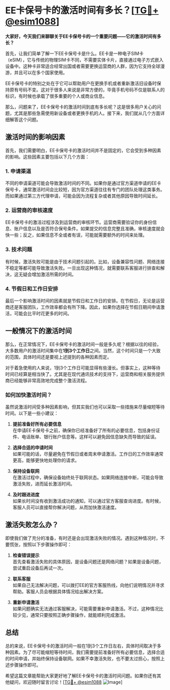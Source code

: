 # EE卡保号卡的激活时间有多长？[[TG💪+ @esim1088](https://t.me/s/esim1088)]

**大家好，今天我们来聊聊关于EE卡保号卡的一个重要问题——它的激活时间有多长？**  

首先，让我们简单了解一下EE卡保号卡是什么。EE卡是一种电子SIM卡（eSIM），它与传统的物理SIM卡不同，不需要实体卡片，直接通过电子方式嵌入设备中。这种卡非常适合经常出国或者需要更换运营商的人群，因为它支持全球漫游，并且可以在多个国家使用。

EE卡保号卡的特别之处在于它可以帮助用户在更换手机或者重新激活旧设备时保持原有号码不变。这对于很多人来说是非常方便的，毕竟手机号码不仅是联系人的标识，有时候也承载了很多重要的个人或商业信息。

那么，问题来了，EE卡保号卡的激活时间到底有多长呢？这是很多用户关心的问题，尤其是那些急需使用新设备或者更换手机的人。接下来，我们就从几个方面详细解答这个问题。

## **激活时间的影响因素**

首先，我们需要明白，EE卡保号卡的激活时间并不是固定的，它会受到多种因素的影响。这些因素主要包括以下几个方面：

### 1. **申请渠道**
不同的申请渠道可能会导致激活时间的不同。如果你是通过官方渠道申请的EE卡保号卡，通常激活时间会比较短，因为官方渠道往往有专门的团队处理这类事务。而如果通过第三方代理申请，可能会因为流程复杂或者其他原因导致时间延长。

### 2. **运营商的审核速度**
EE卡保号卡的激活过程涉及到运营商的审核环节。运营商需要验证你的身份信息、账户信息以及是否符合保号条件。如果提交的信息完整且准确，审核速度就会快一些；反之，如果信息不全或者有误，可能就需要额外的时间来处理。

### 3. **技术问题**
有时候，激活失败可能是由于技术问题引起的。比如，设备兼容性问题、网络连接不稳定等都可能导致激活失败。一旦出现这种情况，就需要联系客服进行排查和解决，这无疑会增加激活所需的时间。

### 4. **节假日和工作日安排**
最后一个影响激活时间的因素就是节假日和工作日的安排。在节假日，无论是运营商还是客服团队，工作效率都会有所下降。因此，如果你选择在节假日期间申请激活，可能会比平时花更多的时间。

## **一般情况下的激活时间**

那么，在正常情况下，EE卡保号卡的激活时间一般是多久呢？根据以往的经验，大多数用户的激活时间集中在**1到3个工作日**之间。当然，这个时间只是一个大致的范围，具体时间还是要视上述提到的各种因素而定。

对于着急使用的人来说，1到3个工作日可能显得有些漫长。但事实上，这种等待时间已经算是相当快了。尤其是在现代通讯技术的支持下，运营商和相关服务提供商已经能够非常高效地完成整个激活流程。

### **如何加快激活时间？**

虽然说激活时间受多种因素影响，但其实我们也可以采取一些措施来尽量缩短等待时间。以下是一些小建议：

1. **提前准备好所有必要信息**  
   在申请EE卡保号卡之前，确保你已经准备好了所有的必要信息，包括身份证件、电话账单、银行账户信息等。这样可以避免因信息缺失而导致的延误。

2. **选择合适的申请时间**  
   如果可能的话，尽量避免在节假日或者周末申请激活。工作日的工作效率通常更高，能够更快地处理你的请求。

3. **保持设备联网**  
   在激活过程中，确保设备始终处于联网状态。如果网络连接中断，可能会导致激活失败，进而延长激活时间。

4. **及时跟进进度**  
   如果长时间没有收到激活成功的通知，可以通过官方客服查询进度。有时候，客服人员可以直接帮你解决问题，从而加快激活速度。

## **激活失败怎么办？**

即使我们做了充分的准备，有时还是会出现激活失败的情况。遇到这种情况时，不要慌张，按照以下步骤操作即可：

1. **检查错误提示**  
   首先查看激活失败的具体原因，是设备问题还是网络问题？如果是设备问题，尝试重启设备后再试一次。

2. **联系客服**  
   如果自己无法解决问题，可以拨打EE的官方客服热线，向他们说明情况并寻求帮助。客服人员会根据具体情况给出解决方案。

3. **重新申请激活**  
   如果问题确实无法通过客服解决，可能需要重新申请激活。不过，这种情况比较少见，通常只要按照正确步骤操作，就能顺利完成激活。

## **总结**

总的来说，EE卡保号卡的激活时间一般在1到3个工作日左右，具体时间取决于多种因素。为了尽可能缩短等待时间，我们需要提前准备好所有必要信息，选择合适的时间申请，并始终保持设备联网。如果不幸激活失败，也不要太过担心，按照上述步骤操作即可。

希望这篇文章能帮助大家更好地了解EE卡保号卡的激活时间问题。如果你还有其他疑问，欢迎随时留言讨论！[[TG💪+ @esim1088](https://t.me/s/esim1088) ![Image](https://i.postimg.cc/4NQfJmqS/Snipaste-2025-05-13-00-14-12.png)]